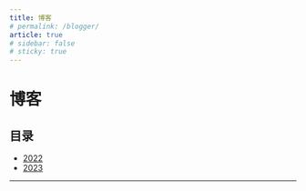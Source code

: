 ```yaml
---
title: 博客
# permalink: /blogger/
article: true
# sidebar: false
# sticky: true
---
```


# 博客

## 目录

- [2022](/blogger/2022/)
- [2023](/blogger/2023/)
---